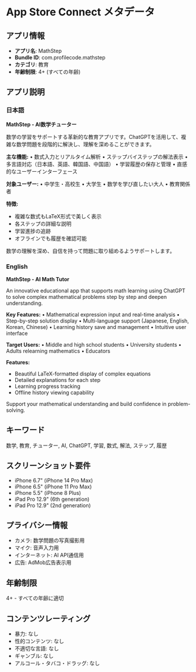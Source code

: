 # App Store Connect メタデータ

## アプリ情報
- **アプリ名**: MathStep
- **Bundle ID**: com.profilecode.mathstep
- **カテゴリ**: 教育
- **年齢制限**: 4+ (すべての年齢)

## アプリ説明

### 日本語
**MathStep - AI数学チューター**

数学の学習をサポートする革新的な教育アプリです。ChatGPTを活用して、複雑な数学問題を段階的に解決し、理解を深めることができます。

**主な機能:**
• 数式入力とリアルタイム解析
• ステップバイステップの解法表示
• 多言語対応（日本語、英語、韓国語、中国語）
• 学習履歴の保存と管理
• 直感的なユーザーインターフェース

**対象ユーザー:**
• 中学生・高校生
• 大学生
• 数学を学び直したい大人
• 教育関係者

**特徴:**
- 複雑な数式もLaTeX形式で美しく表示
- 各ステップの詳細な説明
- 学習進捗の追跡
- オフラインでも履歴を確認可能

数学の理解を深め、自信を持って問題に取り組めるようサポートします。

### English
**MathStep - AI Math Tutor**

An innovative educational app that supports math learning using ChatGPT to solve complex mathematical problems step by step and deepen understanding.

**Key Features:**
• Mathematical expression input and real-time analysis
• Step-by-step solution display
• Multi-language support (Japanese, English, Korean, Chinese)
• Learning history save and management
• Intuitive user interface

**Target Users:**
• Middle and high school students
• University students
• Adults relearning mathematics
• Educators

**Features:**
- Beautiful LaTeX-formatted display of complex equations
- Detailed explanations for each step
- Learning progress tracking
- Offline history viewing capability

Support your mathematical understanding and build confidence in problem-solving.

## キーワード
数学, 教育, チューター, AI, ChatGPT, 学習, 数式, 解法, ステップ, 履歴

## スクリーンショット要件
- iPhone 6.7" (iPhone 14 Pro Max)
- iPhone 6.5" (iPhone 11 Pro Max)
- iPhone 5.5" (iPhone 8 Plus)
- iPad Pro 12.9" (6th generation)
- iPad Pro 12.9" (2nd generation)

## プライバシー情報
- カメラ: 数学問題の写真撮影用
- マイク: 音声入力用
- インターネット: AI API通信用
- 広告: AdMob広告表示用

## 年齢制限
4+ - すべての年齢に適切

## コンテンツレーティング
- 暴力: なし
- 性的コンテンツ: なし
- 不適切な言語: なし
- ギャンブル: なし
- アルコール・タバコ・ドラッグ: なし

